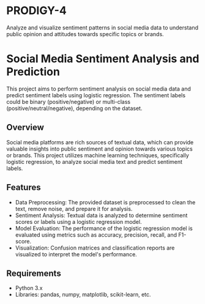 # PRODIGY-4

Analyze and visualize sentiment patterns in social media data to understand public opinion and attitudes towards specific topics or brands.
# Social Media Sentiment Analysis and Prediction

This project aims to perform sentiment analysis on social media data and predict sentiment labels using logistic regression. The sentiment labels could be binary (positive/negative) or multi-class (positive/neutral/negative), depending on the dataset.

## Overview

Social media platforms are rich sources of textual data, which can provide valuable insights into public sentiment and opinion towards various topics or brands. This project utilizes machine learning techniques, specifically logistic regression, to analyze social media text and predict sentiment labels.

## Features

- Data Preprocessing: The provided dataset is preprocessed to clean the text, remove noise, and prepare it for analysis.
- Sentiment Analysis: Textual data is analyzed to determine sentiment scores or labels using a logistic regression model.
- Model Evaluation: The performance of the logistic regression model is evaluated using metrics such as accuracy, precision, recall, and F1-score.
- Visualization: Confusion matrices and classification reports are visualized to interpret the model's performance.

## Requirements

- Python 3.x
- Libraries: pandas, numpy, matplotlib, scikit-learn, etc.
